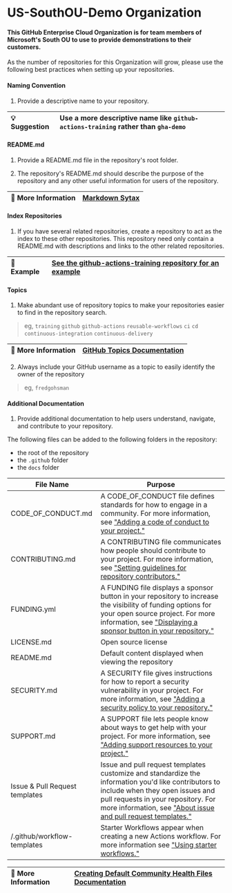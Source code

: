 # US-SouthOU-Demo Organization

#### This GitHub Enterprise Cloud Organization is for team members of Microsoft's South OU to use to provide demonstrations to their customers.

As the number of repositories for this Organization will grow, please use the following best practices when setting up your repositories.

#### Naming Convention

1.  Provide a descriptive name to your repository.

|:bulb: Suggestion|Use a more descriptive name like `github-actions-training` rather than `gha-demo`|
|:---|:---|


#### README.md

1.  Provide a README.md file in the repository's root folder.

2.  The repository's README.md should describe the purpose of the repository and any other useful information for users of the repository.

|:link: More Information|[Markdown Sytax](https://docs.github.com/en/get-started/writing-on-github/getting-started-with-writing-and-formatting-on-github/basic-writing-and-formatting-syntax)|
|:---|:---|


#### Index Repositories

1.  If you have several related repositories, create a repository to act as the index to these other repositories.  This repository need only contain a README.md with descriptions and links to the other related repositories.

|:book: Example|[See the github-actions-training repository for an example](https://github.com/US-SouthOU-Demo/github-actions-fundamentals-training)|
|:---|:---|


#### Topics

1.  Make abundant use of repository topics to make your repositories easier to find in the repository search.

> eg, `training` `github` `github-actions` `reusable-workflows` `ci` `cd` `continuous-integration` `continuous-delivery`

|:link: More Information|[GitHub Topics Documentation](https://docs.github.com/en/repositories/managing-your-repositorys-settings-and-features/customizing-your-repository/classifying-your-repository-with-topics)|
|:---|:---|


2.  Always include your GitHub username as a topic to easily identify the owner of the repository

> eg, `fredgohsman`


#### Additional Documentation

1.  Provide additional documentation to help users understand, navigate, and contribute to your repository.

The following files can be added to the following folders in the repository:
-  the root of the repository
-  the `.github` folder
-  the `docs` folder

| File Name          | Purpose                        |
| ---                | ---                            |
| CODE_OF_CONDUCT.md | A CODE_OF_CONDUCT file defines standards for how to engage in a community. For more information, see ["Adding a code of conduct to your project."](https://docs.github.com/en/articles/adding-a-code-of-conduct-to-your-project) |
| CONTRIBUTING.md    | A CONTRIBUTING file communicates how people should contribute to your project. For more information, see ["Setting guidelines for repository contributors."](https://docs.github.com/en/articles/setting-guidelines-for-repository-contributors) |
| FUNDING.yml        | A FUNDING file displays a sponsor button in your repository to increase the visibility of funding options for your open source project. For more information, see ["Displaying a sponsor button in your repository."](https://docs.github.com/en/articles/displaying-a-sponsor-button-in-your-repository) |
| LICENSE.md         | Open source license            |
| README.md          | Default content displayed when viewing the repository |
| SECURITY.md        | A SECURITY file gives instructions for how to report a security vulnerability in your project. For more information, see ["Adding a security policy to your repository."](https://docs.github.com/en/code-security/getting-started/adding-a-security-policy-to-your-repository) |
| SUPPORT.md         | A SUPPORT file lets people know about ways to get help with your project. For more information, see ["Adding support resources to your project."](https://docs.github.com/en/articles/adding-support-resources-to-your-project)|
| Issue & Pull Request templates | Issue and pull request templates customize and standardize the information you'd like contributors to include when they open issues and pull requests in your repository. For more information, see ["About issue and pull request templates."](https://docs.github.com/en/articles/about-issue-and-pull-request-templates) |
| /.github/workflow-templates | Starter Workflows appear when creating a new Actions workflow.  For more information see ["Using starter workflows."](https://docs.github.com/en/actions/using-workflows/using-starter-workflows) |

|:link: More Information|[Creating Default Community Health Files Documentation](https://docs.github.com/en/communities/setting-up-your-project-for-healthy-contributions/creating-a-default-community-health-file)|
|:---|:---|
